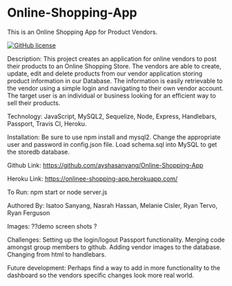 # Online-Shopping-App
This is an Online Shopping App for Product Vendors.

[![GitHub license](https://img.shields.io/badge/license-MIT-blue.svg)](https://github.com/ayshasanyang/Online-Shopping-App)

Description: This project creates an application for online vendors to post their products to an Online Shopping Store. The vendors are able to create, update, edit and delete products from our vendor application storing product information in our Database. The information is easily retrievable to the vendor using a simple login and navigating to their own vendor account. The target user is an individual or business looking for an efficient way to sell their products.  

Technology: JavaScript, MySQL2, Sequelize, Node, Express, Handlebars, Passport, Travis Cl, Heroku. 

Installation: Be sure to use npm install and mysql2. Change the appropriate user and password in config.json file. Load schema.sql into MySQL to get the storedb database.

Github Link: https://github.com/ayshasanyang/Online-Shopping-App

Heroku Link: https://onlinee-shopping-app.herokuapp.com/

To Run: npm start 
        or node server.js

Authored By: Isatoo Sanyang, Nasrah Hassan,  Melanie Cisler, Ryan Tervo, Ryan Ferguson 

Images: ??demo screen shots ?

Challenges:  Setting up the login/logout Passport functionality. Merging code amongst group members to github. Adding vendor images to the database. Changing from html to handlebars. 

Future development: Perhaps find a way to add in more functionality to the dashboard so the vendors specific changes look more real world. 

